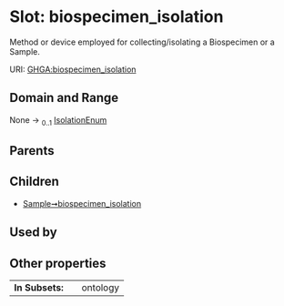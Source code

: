 
# Slot: biospecimen_isolation


Method or device employed for collecting/isolating a Biospecimen or a Sample.

URI: [GHGA:biospecimen_isolation](https://w3id.org/GHGA/biospecimen_isolation)


## Domain and Range

None &#8594;  <sub>0..1</sub> [IsolationEnum](IsolationEnum.md)

## Parents


## Children

 *  [Sample➞biospecimen_isolation](Sample_biospecimen_isolation.md)

## Used by


## Other properties

|  |  |  |
| --- | --- | --- |
| **In Subsets:** | | ontology |

